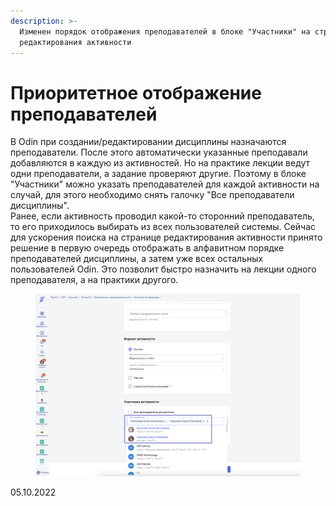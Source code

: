 ```yaml
---
description: >-
  Изменен порядок отображения преподавателей в блоке "Участники" на странице
  редактирования активности
---
```


# Приоритетное отображение преподавателей

В Odin при создании/редактировании дисциплины назначаются преподаватели. После этого автоматически указанные преподавали добавляются в каждую из активностей. Но на практике лекции ведут одни преподаватели, а задание проверяют другие. Поэтому в блоке "Участники" можно указать преподавателей для  каждой активности на случай, для этого необходимо снять галочку "Все преподаватели дисциплины".\
Ранее,  если активность проводил какой-то сторонний преподаватель, то его приходилось выбирать из всех пользователей системы. Сейчас для ускорения поиска на странице редактирования активности принято решение в первую очередь отображать в алфавитном порядке преподавателей дисциплины, а затем уже всех остальных пользователей Odin. Это позволит быстро назначить на лекции одного преподавателя, а на практики другого.&#x20;

<figure><img src="../../.gitbook/assets/image (570).png" alt=""><figcaption></figcaption></figure>

05.10.2022
